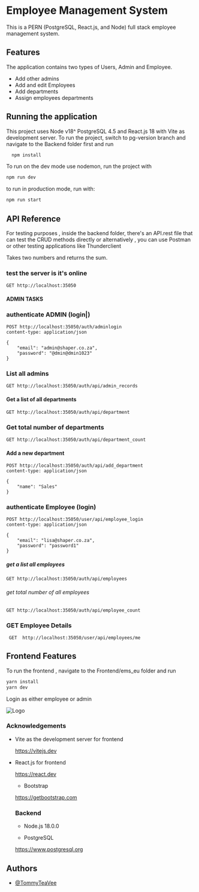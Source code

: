 
# Employee Management System

This is a PERN (PostgreSQL, React.js, and Node) full stack  employee management system.


## Features
The application contains two types of Users, Admin and Employee.

- Add other admins
- Add and edit Employees
- Add departments
- Assign  employees departments





## Running the application

This project uses Node v18^ PostgreSQL  4.5 and React.js 18 with Vite as development server.  To run the project, switch to pg-version branch and  navigate to the Backend folder first and run

```bash
  npm install
```
To run on the dev mode use nodemon, run the project with
```bash
npm run dev
```
to run in production mode, run with:
```bash
npm run start
```





## API Reference
For testing purposes , inside the backend folder, there's an API.rest file that can test the CRUD methods directly or alternatively , you can use Postman or other testing applications like Thunderclient

Takes two numbers and returns the sum.
### test the server is it's online ##########
```http
GET http://localhost:35050
```


#### ADMIN TASKS

### authenticate ADMIN (login|)
```http
POST http://localhost:35050/auth/adminlogin
content-type: application/json

{
    "email": "admin@shaper.co.za",
    "password": "@dmin@dmin1023"
}
```
### List all  admins ################################
```http
GET http://localhost:35050/auth/api/admin_records
```
#### Get a list of all departments #################
``` http
GET http://localhost:35050/auth/api/department
```
 
### Get total number of  departments ################
```http
GET http://localhost:35050/auth/api/department_count
```


#### Add a new department ##########################
```http
POST http://localhost:35050/auth/api/add_department 
content-type: application/json

{
    "name": "Sales"
}
```


### authenticate Employee (login) ####################
```http
POST http://localhost:35050/user/api/employee_login
content-type: application/json

{
    "email": "lisa@shaper.co.za",
    "password": "password1"
}
```
##### get a list all employees ####################
```http
GET http://localhost:35050/auth/api/employees
```
###### get total number of all employees ###########
```http
GET http://localhost:35050/auth/api/employee_count
```

### GET Employee Details ##############################
```http
 GET  http://localhost:35050/user/api/employees/me

```


## Frontend Features
To run the frontend , navigate to the Frontend/ems_eu folder and run 
```bash 
yarn install
yarn dev
```

Login as either employee or admin 

![Logo](https://github.com/TommyTeaVee/EMSv2/blob/pg-version/Screenshot%202024-01-05%20at%2009.08.17.png?raw=true)


### Acknowledgements

 - Vite as the development server for frontend 

     https://vitejs.dev

 - React.js  for frontend 
   
   https://react.dev
   
   - Bootstrap

    https://getbootstrap.com

   ### Backend 
   - Node.js 18.0.0


   - PostgreSQL

   https://www.postgresql.org

   


## Authors

- [@TommyTeaVee](https://www.github.com/tommyteavee)

